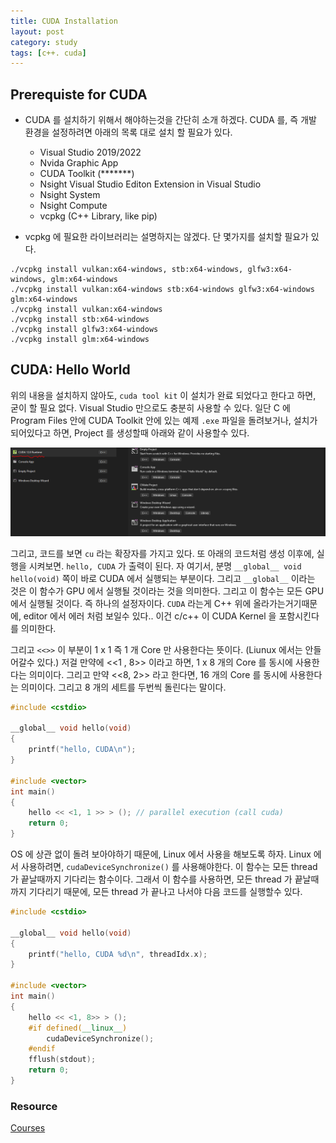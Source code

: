 ```yaml
---
title: CUDA Installation
layout: post
category: study
tags: [c++. cuda]
---
```


## Prerequiste for CUDA

* CUDA 를 설치하기 위해서 해야하는것을 간단히 소개 하겠다. CUDA 를, 즉 개발 환경을 설정하려면 아래의 목록 대로 설치 할 필요가 있다.
  * Visual Studio 2019/2022
  * Nvida Graphic App
  * CUDA Toolkit (*******)
  * Nsight Visual Studio Editon Extension in Visual Studio
  * Nsight System
  * Nsight Compute 
  * vcpkg (C++ Library, like pip)

* vcpkg 에 필요한 라이브러리는 설명하지는 않겠다. 단 몇가지를 설치할 필요가 있다.

```
./vcpkg install vulkan:x64-windows, stb:x64-windows, glfw3:x64-windows, glm:x64-windows
./vcpkg install vulkan:x64-windows stb:x64-windows glfw3:x64-windows glm:x64-windows
./vcpkg install vulkan:x64-windows
./vcpkg install stb:x64-windows
./vcpkg install glfw3:x64-windows
./vcpkg install glm:x64-windows
```

## CUDA: Hello World

위의 내용을 설치하지 않아도, `cuda tool kit` 이 설치가 완료 되었다고 한다고 하면, 굳이 할 필요 없다. Visual Studio 만으로도 충분히 사용할 수 있다. 일단 C 에 Program Files 안에 CUDA Toolkit 안에 있는 예제 `.exe` 파일을 돌려보거나, 설치가 되어있다고 하면, Project 를  생성할때 아래와 같이 사용할수 있다.

![Profiling](../../../assets/img/photo/02-19-2025/installation.png)

그리고, 코드를 보면 `cu` 라는 확장자를 가지고 있다.  또 아래의 코드처럼 생성 이후에, 실행을 시켜보면. `hello, CUDA` 가 출력이 된다. 자 여기서, 분명 `__global__ void hello(void)` 쪽이 바로 CUDA 에서 실행되는 부분이다. 그리고 `__global__` 이라는 것은 이 함수가 GPU 에서 실행될 것이라는 것을 의미한다. 그리고 이 함수는 모든 GPU 에서 실행될 것이다. 즉 하나의 설정자이다. `CUDA` 라는게 C++ 위에 올라가는거기때문에, editor 에서 에러 처럼 보일수 있다.. 이건 c/c++ 이 CUDA Kernel 을 포함시킨다를 의미한다.

그리고 `<<>>` 이 부분이 1 x 1 즉 1 개 Core 만 사용한다는 뜻이다. (Liunux 에서는 안들어갈수 있다.) 저걸 만약에 <<1 , 8>> 이라고 하면, 1 x 8 개의 Core 를 동시에 사용한다는 의미이다. 그리고 만약 <<8, 2>> 라고 한다면, 16 개의 Core 를 동시에 사용한다는 의미이다. 그리고 8 개의 세트를 두번씩 돌린다는 말이다.

```c++
#include <cstdio>

__global__ void hello(void)
{
    printf("hello, CUDA\n");
}

#include <vector>
int main()
{
    hello << <1, 1 >> > (); // parallel execution (call cuda) 
    return 0;
}
```

OS 에 상관 없이 돌려 보아야하기 때문에, Linux 에서 사용을 해보도록 하자. Linux 에서 사용하려면, `cudaDeviceSynchronize()` 를 사용해야한다. 이 함수는 모든 thread 가 끝날때까지 기다리는 함수이다. 그래서 이 함수를 사용하면, 모든 thread 가 끝날때까지 기다리기 때문에, 모든 thread 가 끝나고 나서야 다음 코드를 실행할수 있다. 

```c++
#include <cstdio>

__global__ void hello(void)
{
    printf("hello, CUDA %d\n", threadIdx.x);
}

#include <vector>
int main()
{
    hello << <1, 8>> > ();
    #if defined(__linux__)
        cudaDeviceSynchronize();
    #endif
    fflush(stdout);
    return 0;
}
```

### Resource
[Courses](https://developer.nvidia.com/educators/existing-courses#1)